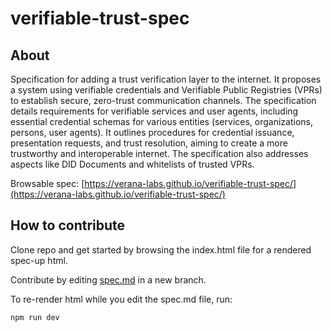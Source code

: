 # verifiable-trust-spec

## About

Specification for adding a trust verification layer to the internet. It proposes a system using verifiable credentials and Verifiable Public Registries (VPRs) to establish secure, zero-trust communication channels. The specification details requirements for verifiable services and user agents, including essential credential schemas for various entities (services, organizations, persons, user agents). It outlines procedures for credential issuance, presentation requests, and trust resolution, aiming to create a more trustworthy and interoperable internet. The specification also addresses aspects like DID Documents and whitelists of trusted VPRs.

Browsable spec: [https://verana-labs.github.io/verifiable-trust-spec/](https://verana-labs.github.io/verifiable-trust-spec/)

## How to contribute

Clone repo and get started by browsing the index.html file for a rendered spec-up html.

Contribute by editing [spec.md](spec.md) in a new branch.

To re-render html while you edit the spec.md file, run:

```
npm run dev
```